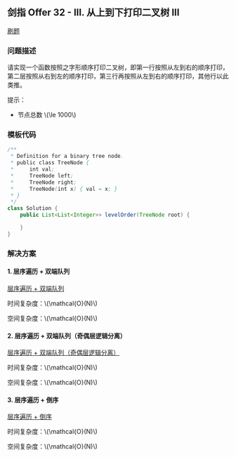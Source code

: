 <script src="https://cdn.bootcss.com/mathjax/2.7.7/MathJax.js?config=TeX-AMS-MML_HTMLorMML"></script>

## 剑指 Offer 32 - III. 从上到下打印二叉树 III

[刷题](qu032iii/solu/Solution.java)

### 问题描述

请实现一个函数按照之字形顺序打印二叉树，即第一行按照从左到右的顺序打印，第二层按照从右到左的顺序打印，第三行再按照从左到右的顺序打印，其他行以此类推。

提示：

* 节点总数 \\(\le 1000\\)

### 模板代码

``` java
/**
 * Definition for a binary tree node.
 * public class TreeNode {
 *     int val;
 *     TreeNode left;
 *     TreeNode right;
 *     TreeNode(int x) { val = x; }
 * }
 */
class Solution {
    public List<List<Integer>> levelOrder(TreeNode root) {

    }
}
```

### 解决方案

#### 1. 层序遍历 + 双端队列

[层序遍历 + 双端队列](qu032iii/solu1/Solution.java)

时间复杂度：\\(\mathcal{O}(N)\\)

空间复杂度：\\(\mathcal{O}(N)\\)

#### 2. 层序遍历 + 双端队列（奇偶层逻辑分离）

[层序遍历 + 双端队列（奇偶层逻辑分离）](qu032iii/solu2/Solution.java)

时间复杂度：\\(\mathcal{O}(N)\\)

空间复杂度：\\(\mathcal{O}(N)\\)

#### 3. 层序遍历 + 倒序

[层序遍历 + 倒序](qu032iii/solu3/Solution.java)

时间复杂度：\\(\mathcal{O}(N)\\)

空间复杂度：\\(\mathcal{O}(N)\\)
